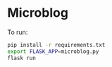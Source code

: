 # Microblog

To run:

```bash
pip install -r requirements.txt
export FLASK_APP=microblog.py
flask run
```
